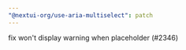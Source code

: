 ```yaml
---
"@nextui-org/use-aria-multiselect": patch
---
```


fix won't display warning when placeholder (#2346)
